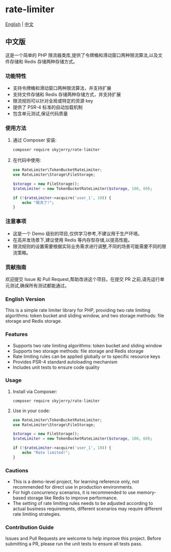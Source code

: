# rate-limiter

[English](#english-version) | [中文](#中文版)

## 中文版

这是一个简单的 PHP 限流器类库,提供了令牌桶和滑动窗口两种限流算法,以及文件存储和 Redis 存储两种存储方式。

### 功能特性

- 支持令牌桶和滑动窗口两种限流算法，并支持扩展
- 支持文件存储和 Redis 存储两种存储方式，并支持扩展
- 限流规则可以针对全局或特定的资源 key
- 提供了 PSR-4 标准的自动加载机制
- 包含单元测试,保证代码质量

### 使用方法

1. 通过 Composer 安装:
    ```bash
    composer require skyjerry/rate-limiter
    ```
2. 在代码中使用:
    ```php
    use RateLimiter\TokenBucketRateLimiter;
    use RateLimiter\Storage\FileStorage;
    
    $storage = new FileStorage();
    $rateLimiter = new TokenBucketRateLimiter($storage, 100, 60);
    
    if (!$rateLimiter->acquire('user_1', 10)) {
        echo "限流了!";
    }
    ```

### 注意事项

- 这是一个 Demo 级别的项目,仅供学习参考,不建议用于生产环境。
- 在高并发场景下,建议使用 Redis 等内存型存储,以提高性能。
- 限流规则的设置需要根据实际业务需求进行调整,不同的场景可能需要不同的限流策略。

### 贡献指南

欢迎提交 Issue 和 Pull Request,帮助改进这个项目。在提交 PR 之前,请先运行单元测试,确保所有测试都能通过。

### English Version

This is a simple rate limiter library for PHP, providing two rate limiting algorithms: token bucket and sliding window, and two storage methods: file storage and Redis storage.

### Features

- Supports two rate limiting algorithms: token bucket and sliding window
- Supports two storage methods: file storage and Redis storage
- Rate limiting rules can be applied globally or to specific resource keys
- Provides PSR-4 standard autoloading mechanism
- Includes unit tests to ensure code quality

### Usage
1. Install via Composer:
    ```bash
    composer require skyjerry/rate-limiter
    ```
2. Use in your code:
    ```php
    use RateLimiter\TokenBucketRateLimiter;
    use RateLimiter\Storage\FileStorage;
    
    $storage = new FileStorage();
    $rateLimiter = new TokenBucketRateLimiter($storage, 100, 60);
    
    if (!$rateLimiter->acquire('user_1', 10)) {
        echo "Rate limited!";
    }
    ```

### Cautions

- This is a demo-level project, for learning reference only, not recommended for direct use in production environments.
- For high concurrency scenarios, it is recommended to use memory-based storage like Redis to improve performance.
- The setting of rate limiting rules needs to be adjusted according to actual business requirements, different scenarios may require different rate limiting strategies.


### Contribution Guide
Issues and Pull Requests are welcome to help improve this project. Before submitting a PR, please run the unit tests to ensure all tests pass.